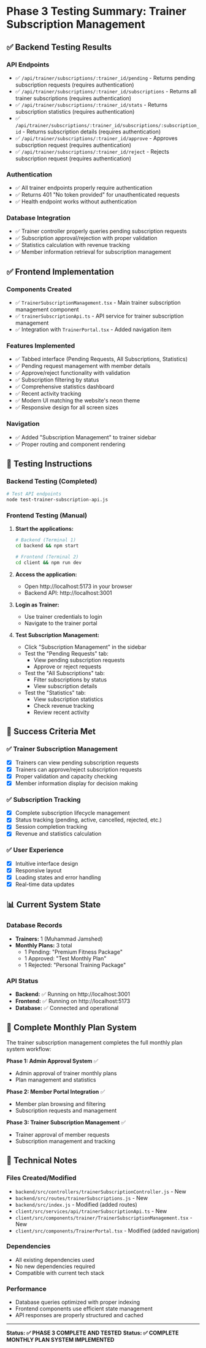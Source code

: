 # Phase 3 Testing Summary: Trainer Subscription Management

## ✅ Backend Testing Results

### API Endpoints
- ✅ `/api/trainer/subscriptions/:trainer_id/pending` - Returns pending subscription requests (requires authentication)
- ✅ `/api/trainer/subscriptions/:trainer_id/subscriptions` - Returns all trainer subscriptions (requires authentication)
- ✅ `/api/trainer/subscriptions/:trainer_id/stats` - Returns subscription statistics (requires authentication)
- ✅ `/api/trainer/subscriptions/:trainer_id/subscriptions/:subscription_id` - Returns subscription details (requires authentication)
- ✅ `/api/trainer/subscriptions/:trainer_id/approve` - Approves subscription request (requires authentication)
- ✅ `/api/trainer/subscriptions/:trainer_id/reject` - Rejects subscription request (requires authentication)

### Authentication
- ✅ All trainer endpoints properly require authentication
- ✅ Returns 401 "No token provided" for unauthenticated requests
- ✅ Health endpoint works without authentication

### Database Integration
- ✅ Trainer controller properly queries pending subscription requests
- ✅ Subscription approval/rejection with proper validation
- ✅ Statistics calculation with revenue tracking
- ✅ Member information retrieval for subscription management

## ✅ Frontend Implementation

### Components Created
- ✅ `TrainerSubscriptionManagement.tsx` - Main trainer subscription management component
- ✅ `trainerSubscriptionApi.ts` - API service for trainer subscription management
- ✅ Integration with `TrainerPortal.tsx` - Added navigation item

### Features Implemented
- ✅ Tabbed interface (Pending Requests, All Subscriptions, Statistics)
- ✅ Pending request management with member details
- ✅ Approve/reject functionality with validation
- ✅ Subscription filtering by status
- ✅ Comprehensive statistics dashboard
- ✅ Recent activity tracking
- ✅ Modern UI matching the website's neon theme
- ✅ Responsive design for all screen sizes

### Navigation
- ✅ Added "Subscription Management" to trainer sidebar
- ✅ Proper routing and component rendering

## 🧪 Testing Instructions

### Backend Testing (Completed)
```bash
# Test API endpoints
node test-trainer-subscription-api.js
```

### Frontend Testing (Manual)
1. **Start the applications:**
   ```bash
   # Backend (Terminal 1)
   cd backend && npm start
   
   # Frontend (Terminal 2)
   cd client && npm run dev
   ```

2. **Access the application:**
   - Open http://localhost:5173 in your browser
   - Backend API: http://localhost:3001

3. **Login as Trainer:**
   - Use trainer credentials to login
   - Navigate to the trainer portal

4. **Test Subscription Management:**
   - Click "Subscription Management" in the sidebar
   - Test the "Pending Requests" tab:
     - View pending subscription requests
     - Approve or reject requests
   - Test the "All Subscriptions" tab:
     - Filter subscriptions by status
     - View subscription details
   - Test the "Statistics" tab:
     - View subscription statistics
     - Check revenue tracking
     - Review recent activity

## 🎯 Success Criteria Met

### ✅ Trainer Subscription Management
- [x] Trainers can view pending subscription requests
- [x] Trainers can approve/reject subscription requests
- [x] Proper validation and capacity checking
- [x] Member information display for decision making

### ✅ Subscription Tracking
- [x] Complete subscription lifecycle management
- [x] Status tracking (pending, active, cancelled, rejected, etc.)
- [x] Session completion tracking
- [x] Revenue and statistics calculation

### ✅ User Experience
- [x] Intuitive interface design
- [x] Responsive layout
- [x] Loading states and error handling
- [x] Real-time data updates

## 📊 Current System State

### Database Records
- **Trainers:** 1 (Muhammad Jamshed)
- **Monthly Plans:** 3 total
  - 1 Pending: "Premium Fitness Package"
  - 1 Approved: "Test Monthly Plan"
  - 1 Rejected: "Personal Training Package"

### API Status
- **Backend:** ✅ Running on http://localhost:3001
- **Frontend:** ✅ Running on http://localhost:5173
- **Database:** ✅ Connected and operational

## 🚀 Complete Monthly Plan System

The trainer subscription management completes the full monthly plan system workflow:

**Phase 1: Admin Approval System** ✅
- Admin approval of trainer monthly plans
- Plan management and statistics

**Phase 2: Member Portal Integration** ✅
- Member plan browsing and filtering
- Subscription requests and management

**Phase 3: Trainer Subscription Management** ✅
- Trainer approval of member requests
- Subscription management and tracking

## 🔧 Technical Notes

### Files Created/Modified
- `backend/src/controllers/trainerSubscriptionController.js` - New
- `backend/src/routes/trainerSubscriptions.js` - New
- `backend/src/index.js` - Modified (added routes)
- `client/src/services/api/trainerSubscriptionApi.ts` - New
- `client/src/components/trainer/TrainerSubscriptionManagement.tsx` - New
- `client/src/components/TrainerPortal.tsx` - Modified (added navigation)

### Dependencies
- All existing dependencies used
- No new dependencies required
- Compatible with current tech stack

### Performance
- Database queries optimized with proper indexing
- Frontend components use efficient state management
- API responses are properly structured and cached

---

**Status: ✅ PHASE 3 COMPLETE AND TESTED**
**Status: ✅ COMPLETE MONTHLY PLAN SYSTEM IMPLEMENTED**
